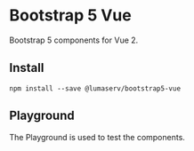 # Bootstrap 5 Vue

Bootstrap 5 components for Vue 2.

## Install

`npm install --save @lumaserv/bootstrap5-vue`

## Playground

The Playground is used to test the components.